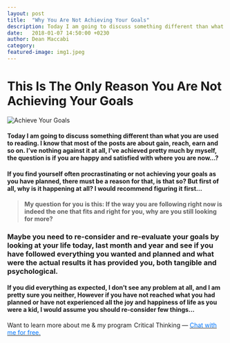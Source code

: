 ```yaml
---
layout: post
title:  "Why You Are Not Achieving Your Goals"
description: Today I am going to discuss something different than what you are used to reading. I know that most of the posts are about gain, reach, earn and so on. I’ve nothing against it at all, I’ve achieved pretty much by myself, the question is if you are happy and satisfied with where you are now…?
date:   2018-01-07 14:50:00 +0230
author: Dean Maccabi
category:
featured-image: img1.jpeg
---
```

# This Is The Only Reason You Are Not Achieving Your Goals

![Achieve Your Goals]({{site.baseurl}}/images/img1.jpeg)

#### Today I am going to discuss something different than what you are used to reading. I know that most of the posts are about gain, reach, earn and so on. I’ve nothing against it at all, I’ve achieved pretty much by myself, the question is if you are happy and satisfied with where you are now…?

#### If you find yourself often procrastinating or not achieving your goals as you have planned, there must be a reason for that, is that so? But first of all, why is it happening at all? I would recommend figuring it first…

> **My question for you is this: If the way you are following right now is indeed the one that fits and right for you, why are you still looking for more?**

### Maybe you need to re-consider and re-evaluate your goals by looking at your life today, last month and year and see if you have followed everything you wanted and planned and what were the actual results it has provided you, both tangible and psychological.

#### If you did everything as expected, I don’t see any problem at all, and I am pretty sure you neither, However if you have not reached what you had planned or have not experienced all the joy and happiness of life as you were a kid, I would assume you should re-consider few things…

Want to learn more about me & my program  Critical Thinking — <a class="drift-open-chat" href="javascript:void(0)"><font color="#0176FF">Chat with me for free.</font></a>


